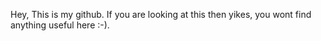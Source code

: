 Hey, This is my github. If you are looking at this then yikes, you wont find anything useful here :-).


<!---
Khana9/Khana9 is a ✨ special ✨ repository because its `README.md` (this file) appears on your GitHub profile.
You can click the Preview link to take a look at your changes.
--->

